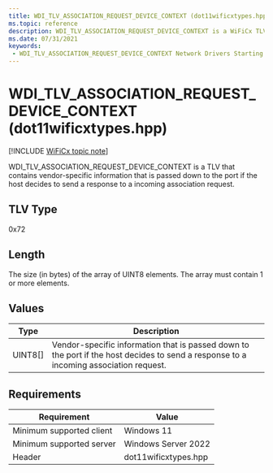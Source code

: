 ```yaml
---
title: WDI_TLV_ASSOCIATION_REQUEST_DEVICE_CONTEXT (dot11wificxtypes.hpp)
ms.topic: reference
description: WDI_TLV_ASSOCIATION_REQUEST_DEVICE_CONTEXT is a WiFiCx TLV that contains vendor-specific information that is passed down to the port if the host decides to send a response to a incoming association request.
ms.date: 07/31/2021
keywords:
 - WDI_TLV_ASSOCIATION_REQUEST_DEVICE_CONTEXT Network Drivers Starting with Windows Vista
---
```


# WDI\_TLV\_ASSOCIATION\_REQUEST\_DEVICE\_CONTEXT (dot11wificxtypes.hpp)

[!INCLUDE [WiFiCx topic note](../includes/wificx-version-warning.md)]


WDI\_TLV\_ASSOCIATION\_REQUEST\_DEVICE\_CONTEXT is a TLV that contains vendor-specific information that is passed down to the port if the host decides to send a response to a incoming association request.

## TLV Type


0x72

## Length


The size (in bytes) of the array of UINT8 elements. The array must contain 1 or more elements.

## Values


| Type      | Description                                                                                                                           |
|-----------|---------------------------------------------------------------------------------------------------------------------------------------|
| UINT8\[\] | Vendor-specific information that is passed down to the port if the host decides to send a response to a incoming association request. |

 

## Requirements

|Requirement|Value|
|--- |--- |
|Minimum supported client|Windows 11|
|Minimum supported server|Windows Server 2022|
|Header|dot11wificxtypes.hpp|


 

 




